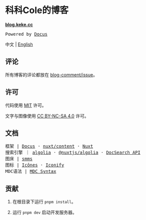 # 科科Cole的博客

**[blog.keke.cc](https://blog.keke.cc/)**

<samp>Powered by <a href="https://docus.dev/" target="_blank">Docus</a></samp>

中文 | [English](./README.en.md)

## 评论

所有博客的评论都放在 [blog-comment/issue](https://github.com/Bernankez/blog-comment/issues)。

## 许可

代码使用 [MIT](./LICENSE) 许可。

文字与图像使用 [CC BY-NC-SA 4.0](https://creativecommons.org/licenses/by-nc-sa/4.0/) 许可。

## 文档

<samp>
框架 | 
<a href="https://docus.dev/" target="_blank">Docus</a> · 
<a href="https://content.nuxtjs.org/" target="_blank">nuxt/content</a> · 
<a href="https://nuxt.com.cn/" target="_blank">Nuxt</a>
</samp>
<br>
<samp>
搜索引擎 ｜ 
<a href="https://www.algolia.com/">algolia</a> · 
<a href="https://algolia.nuxtjs.org/">@nuxtjs/algolia</a> · 
<a href="https://docsearch.algolia.com/docs/api" target="_blank">DocSearch API</a>
</samp>
<br>
<samp>
图床 | 
<a href="https://smms.app/" target="_blank">smms</a>
</samp>
<br>
<samp>
图标 | 
<a href="https://icones.js.org/" target="_blank">Icônes</a> · 
<a href="https://icon-sets.iconify.design/" target="_blank">Iconify</a>
</samp>
<br>
<samp>
MDC语法 | 
<a href="https://content.nuxtjs.org/guide/writing/mdc" target="_blank">MDC Syntax</a>
</samp>

## 贡献

1. 在根目录下运行 `pnpm install`。

2. 运行 `pnpm dev` 启动开发服务器。
